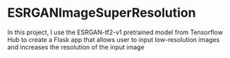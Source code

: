 # ESRGANImageSuperResolution
In this project, I use the ESRGAN-tf2-v1 pretrained model from Tensorflow Hub to create a Flask app that allows user to input low-resolution images and increases the resolution of the input image
